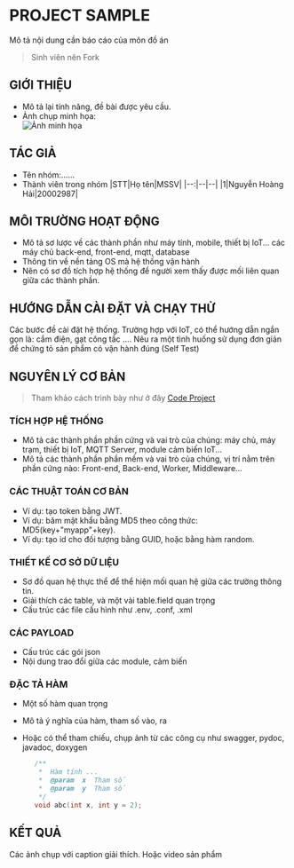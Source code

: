 # PROJECT SAMPLE
  Mô tả nội dung cần báo cáo của môn đồ án
  > Sinh viên nên Fork

## GIỚI THIỆU

 - Mô tả lại tính năng, đề bài được yêu cầu.
 - Ảnh chụp minh họa:\
   ![Ảnh minh họa](https://soict.hust.edu.vn/wp-content/uploads/logo-soict-hust-1-1024x416.png)

## TÁC GIẢ

- Tên nhóm:......
- Thành viên trong nhóm
  |STT|Họ tên|MSSV|
  |--:|--|--|
  |1|Nguyễn Hoàng Hải|20002987|

## MÔI TRƯỜNG HOẠT ĐỘNG

- Mô tả sơ lược về các thành phần như máy tính, mobile, thiết bị IoT... các máy chủ back-end, front-end, mqtt, database
- Thông tin về nền tảng OS mà hệ thống vận hành
- Nên có sơ đồ tích hợp hệ thống để người xem thấy được mối liên quan giữa các thành phần.
  
## HƯỚNG DẪN CÀI ĐẶT VÀ CHẠY THỬ

  Các bước đề cài đặt hệ thống. Trường hợp với IoT, có thể hướng dẫn ngắn gọn là: cắm điện, gạt công tắc ....
  Nêu ra một tình huống sử dụng đơn giản để chứng tỏ sản phẩm có vận hành đúng (Self Test)

## NGUYÊN LÝ CƠ BẢN

> Tham khảo cách trình bày như ở đây [Code Project](https://www.codeproject.com/Articles/5385907/Managing-Cplusplus-Projects-with-Conan-and-CMake)

### TÍCH HỢP HỆ THỐNG

- Mô tả các thành phần phần cứng và vai trò của chúng: máy chủ, máy trạm, thiết bị IoT, MQTT Server, module cảm biến IoT...
- Mô tả các thành phần phần mềm và vai trò của chúng, vị trí nằm trên phần cứng nào: Front-end, Back-end, Worker, Middleware...

### CÁC THUẬT TOÁN CƠ BẢN

- Ví dụ: tạo token bằng JWT.
- Ví dụ: băm mật khẩu bằng MD5 theo công thức: MD5(key+"myapp"+key).
- Ví dụ: tạo id cho đối tượng bằng GUID, hoặc bằng hàm random.

### THIẾT KẾ CƠ SỞ DỮ LIỆU

- Sơ đồ quan hệ thực thể để thể hiện mối quan hệ giữa các trường thông tin.
- Giải thích các table, và một vài table.field quan trọng
- Cấu trúc các file cấu hình như .env, .conf, .xml

### CÁC PAYLOAD

- Cấu trúc các gói json
- Nội dung trao đổi giữa các module, cảm biến

### ĐẶC TẢ HÀM

- Một số hàm quan trọng
- Mô tả ý nghĩa của hàm, tham số vào, ra
- Hoặc có thể tham chiếu, chụp ảnh từ các công cụ như swagger, pydoc, javadoc, doxygen

  ```C
     /**
      *  Hàm tính ...
      *  @param  x  Tham số
      *  @param  y  Tham số
      */
     void abc(int x, int y = 2);
  ```
  
## KẾT QUẢ
Các ảnh chụp với caption giải thích.
Hoặc video sản phẩm

